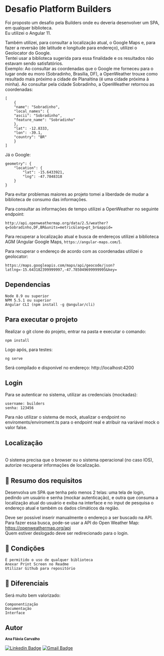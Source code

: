 # Desafio Platform Builders

Foi proposto um desafio pela Builders onde eu deveria desenvolver um SPA, em qualquer biblioteca.
<br>
Eu utilizei o Angular 11. 

Também utilizei, para consultar a localização atual, o Google Maps e, para fazer a reversão (de latitude e longitude para endereço), utilizei o Geolocator do Google. 
<br>
Tentei usar a biblioteca sugerida para essa finalidade e os resultados não estavam sendo satisfatórios. 
<br>
Exemplo: Ao consultar as coordenadas que o Google me forneceu para o lugar onde eu moro (Sobradinho, Brasília, DF), a OpenWeather trouxe como resultado mais próximo a cidade de Planaltina (é uma cidade próxima à minha). 
<bt>
Ao consultar pela cidade Sobradinho, a OpenWeather retornou as coordenadas:

```
[
    {
    "name": "Sobradinho",
    "local_names": {
    "ascii": "Sobradinho",
    "feature_name": "Sobradinho"
    },
    "lat": -12.8333,
    "lon": -39.1,
    "country": "BR"
    }
]
```

Já o Google:

```
geometry": {
    "location": {
        "lat": -15.6433921,
        "lng": -47.7848318
    }
}
```

Para evitar problemas maiores ao projeto tomei a liberdade de mudar a biblioteca de consumo das informações.

Para consultar as informações de tempo utilizei a OpenWeather no seguinte endpoint: 

`http://api.openweathermap.org/data/2.5/weather?q=Sobradinho,DF,BR&units=metric&lang=pt_br&appid=`

Para recuperar a localização atual e busca de endereços utilizei a biblioteca AGM (Angular Google Maps, `https://angular-maps.com/`).

Para recuperar o endereço de acordo com as coordenadas utilizei o geolocator: 

 `https://maps.googleapis.com/maps/api/geocode/json?latlng=-15.643182399999997,-47.785049699999995&key=`

## Dependencias

```
Node 8.9 ou superior
NPM 5.5.1 ou superior
Angular CLI (npm install -g @angular/cli)
```

## Para executar o projeto
Realizar o git clone do projeto, entrar na pasta e executar o comando: 

```
npm install
``` 

Logo após, para testes: 

```
ng serve
```

Será compilado e disponível no endereço: http://localhost:4200

## Login
Para se autenticar no sistema, utilizar as credenciais (mockadas):

```
username: builders
senha: 123456
```
Para não utilizar o sistema de mock, atualizar o endpoint no enviroments/enviroment.ts para o endpoint real e atribuir na variável mock o valor false.

## Localização
<br>
O sistema precisa que o browser ou o sistema operacional (no caso IOS), autorize recuperar informações de localização.


## 👀 Resumo dos requisitos
Desenvolva um SPA que tenha pelo menos 2 telas: uma tela de login, pedindo um usuário e senha (mockar autenticação), e outra que consuma a localização atual do usuário e exiba na interface e no input de pesquisa o endereço atual e também os dados climáticos da região.

Deve ser possível inserir manualmente o endereço a ser buscado na API.
<br>
Para fazer essa busca, pode-se usar a API do Open Weather Map: https://openweathermap.org/api
<br>
Quem estiver deslogado deve ser redirecionado para o login.

## 📌 Condições

```
É permitido o uso de qualquer biblioteca
Anexar Print Screen no Readme
Utilizar Github para repositório
```

## 🙌 Diferenciais

Será muito bem valorizado:

``` 
Componentização
Documentação
Interface
```

## Autor
 <sub><b>Ana Flávia Carvalho</b></sub>

[![Linkedin Badge](https://img.shields.io/badge/-AnaFlavia-blue?style=flat-square&logo=Linkedin&logoColor=white&link=https://www.linkedin.com/in/cokita/)](https://www.linkedin.com/in/cokita/) 
[![Gmail Badge](https://img.shields.io/badge/-anaflavia.alpc@gmail.com-c14438?style=flat-square&logo=Gmail&logoColor=white&link=mailto:anaflavia.aLpc@gmail.com)](mailto:anaflavia.aLpc@gmail.com)